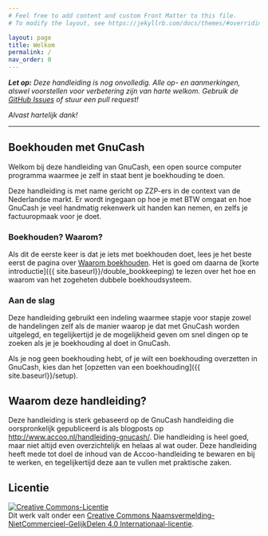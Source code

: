 ```yaml
---
# Feel free to add content and custom Front Matter to this file.
# To modify the layout, see https://jekyllrb.com/docs/themes/#overriding-theme-defaults

layout: page
title: Welkom
permalink: /
nav_order: 0
---
```


_**Let op:** Deze handleiding is nog onvolledig. Alle op- en aanmerkingen, alswel voorstellen voor verbetering zijn van harte welkom._
_Gebruik de [GitHub Issues](https://github.com/mauritslamers/boekhouden-met-gnucash/issues) of stuur een pull request!_

_Alvast hartelijk dank!_

<hr>

## Boekhouden met GnuCash

Welkom bij deze handleiding van GnuCash, een open source computer programma
waarmee je zelf in staat bent je boekhouding te doen.

Deze handleiding is met name gericht op ZZP-ers in de context van de Nederlandse
markt. Er wordt ingegaan op hoe je met BTW omgaat en hoe GnuCash je veel handmatig
rekenwerk uit handen kan nemen, en zelfs je factuuropmaak voor je doet.

### Boekhouden? Waarom?

Als dit de eerste keer is dat je iets met boekhouden doet, lees je het beste eerst
de pagina over [Waarom boekhouden]({{site.baseurl}}/why_bookkeeping).
Het is goed om daarna de [korte introductie]({{ site.baseurl}}/double_bookkeeping) te lezen over het hoe en waarom van het
zogeheten dubbele boekhoudsysteem.

### Aan de slag
Deze handleiding gebruikt een indeling waarmee stapje voor stapje zowel de handelingen zelf als
de manier waarop je dat met GnuCash worden uitgelegd, en tegelijkertijd je de mogelijkheid geven
om snel dingen op te zoeken als je je boekhouding al doet in GnuCash.

Als je nog geen boekhouding hebt, of je wilt een boekhouding overzetten in GnuCash, kies dan het [opzetten van een boekhouding]({{ site.baseurl}}/setup).

## Waarom deze handleiding?

Deze handleiding is sterk gebaseerd op de GnuCash handleiding die oorspronkelijk
gepubliceerd is als blogposts op http://www.accoo.nl/handleiding-gnucash/.
Die handleiding is heel goed, maar niet altijd even overzichtelijk en helaas al
wat ouder. Deze handleiding heeft mede tot doel de inhoud van de Accoo-handleiding te bewaren en
bij te werken, en tegelijkertijd deze aan te vullen met praktische zaken.


## Licentie
<a rel="license" href="http://creativecommons.org/licenses/by-nc-sa/4.0/"><img alt="Creative Commons-Licentie" style="border-width:0" src="https://i.creativecommons.org/l/by-nc-sa/4.0/88x31.png" /></a><br />Dit werk valt onder een <a rel="license" href="http://creativecommons.org/licenses/by-nc-sa/4.0/">Creative Commons Naamsvermelding-NietCommercieel-GelijkDelen 4.0 Internationaal-licentie</a>.


<!-- Lees hier over veelvoorkomende handelingen. -->
<!-- [See configuration options]({{ site.baseurl }}{% link pages/test.md %}) -->